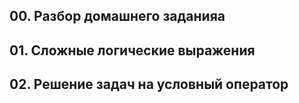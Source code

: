 ## 00. Разбор домашнего заданияа
## 01. Сложные логические выражения
## 02. Решение задач на условный оператор